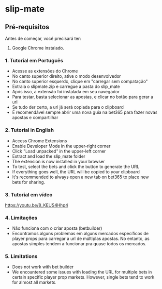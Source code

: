 # slip-mate

## Pré-requisitos

Antes de começar, você precisará ter:

1. Google Chrome instalado.

### 1. Tutorial em Português

- Acesse as extensões do Chrome
- No canto superior direito, ative o modo desenvolvedor
- No canto superior esquerdo, clique em "carregar sem compatação"
- Extraia o slipmate.zip e carregue a pasta do slip_mate
- Após isso, a extensão foi instalada em seu navegador
- Para testar, basta selecionar as apostas, e clicar no botão para gerar a url
- Se tudo der certo, a url já será copiada para o clipboard
- É recomendável sempre abrir uma nova guia na bet365 para fazer novas apostas e compartilhar

### 2. Tutorial in English

- Access Chrome Extensions
- Enable Developer Mode in the upper-right corner
- Click "Load unpacked" in the upper-left corner
- Extract and load the slip_mate folder
- The extension is now installed in your browser
- To test, select the bets and click the button to generate the URL
- If everything goes well, the URL will be copied to your clipboard
- It's recommended to always open a new tab on bet365 to place new bets for sharing.

### 3. Tutorial em vídeo

https://youtu.be/8_KEUS4Hhp4

### 4. Limitações

- Não funciona com o criar aposta (betbuilder)
- Encontramos alguns problemas em alguns mercados específicos de player props para carregar a url de múltiplas apostas. No entanto, as apostas simples tendem a funcionar pra quase todos os mercados.

### 5. Limitations

- Does not work with bet builder
- We encountered some issues with loading the URL for multiple bets in certain specific player prop markets. However, single bets tend to work for almost all markets.

